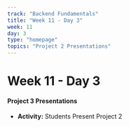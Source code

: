 ```yaml
---
track: "Backend Fundamentals"
title: "Week 11 - Day 3"
week: 11
day: 3
type: "homepage"
topics: "Project 2 Presentations"
---
```



# Week 11 - Day 3

#### Project 3 Presentations

- **Activity:** Students Present Project 2


